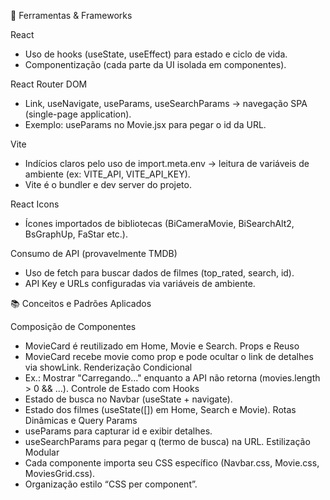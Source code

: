 🔧 Ferramentas & Frameworks

React
* Uso de hooks (useState, useEffect) para estado e ciclo de vida.
* Componentização (cada parte da UI isolada em componentes).

React Router DOM
* Link, useNavigate, useParams, useSearchParams → navegação SPA (single-page application).
* Exemplo: useParams no Movie.jsx para pegar o id da URL.

Vite
* Indícios claros pelo uso de import.meta.env → leitura de variáveis de ambiente (ex: VITE_API, VITE_API_KEY).
* Vite é o bundler e dev server do projeto.

React Icons
* Ícones importados de bibliotecas (BiCameraMovie, BiSearchAlt2, BsGraphUp, FaStar etc.).

Consumo de API (provavelmente TMDB)
* Uso de fetch para buscar dados de filmes (top_rated, search, id).
* API Key e URLs configuradas via variáveis de ambiente.

📚 Conceitos e Padrões Aplicados

Composição de Componentes
* MovieCard é reutilizado em Home, Movie e Search.
Props e Reuso
* MovieCard recebe movie como prop e pode ocultar o link de detalhes via showLink.
Renderização Condicional
* Ex.: Mostrar "Carregando..." enquanto a API não retorna (movies.length > 0 && ...).
Controle de Estado com Hooks
* Estado de busca no Navbar (useState + navigate).
* Estado dos filmes (useState([]) em Home, Search e Movie).
Rotas Dinâmicas e Query Params
* useParams para capturar id e exibir detalhes.
* useSearchParams para pegar q (termo de busca) na URL.
Estilização Modular
* Cada componente importa seu CSS específico (Navbar.css, Movie.css, MoviesGrid.css).
* Organização estilo “CSS per component”.

